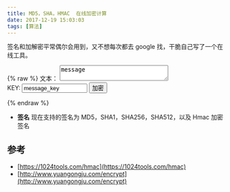 ```yaml
---
title: MD5，SHA，HMAC  在线加密计算
date: 2017-12-19 15:03:03
tags: [算法]
---
```


签名和加解密平常偶尔会用到，又不想每次都去 google 找，干脆自己写了一个在线工具。
<!-- more -->

{% raw %}
文本： <textarea id="msg" style="width: 50%">message</textarea>
<br/>
KEY: <input id="key" value="message_key" style="width: 30%"/>
<button id="encrtpt" onClick="encrypt()">加密</button>

<!-- <button id="encrypt" onClick="create_crypto('default')">签名</button> <button id="encryptHmac" onClick="create_crypto('hmac')">HMAC 签名</button> <button id="encryptAES" onClick="create_crypto('aes_encrypt')">AES 加密</button> <button id="decryptAES" onClick="create_crypto('aes_decrypt')">AES 解密</button> <button id="encryptDES" onClick="create_crypto('des_encrypt')">DES 加密</button> <button id="decryptDES" onClick="create_crypto('des_decrypt')">DES 解密</button> <button id="encryptTDES" onClick="create_crypto('tdes_encrypt')">TripleDES 加密</button> <button id="decryptTDES" onClick="create_crypto('tdes_decrypt')">TripleDES 解密</button> <button id="encryptRabbit" onClick="create_crypto('rabbit_encrypt')">Rabbit 加密</button> <button id="decryptRabbit" onClick="create_crypto('rabbit_decrypt')">Rabbit 解密</button> -->


<div id="hash" style="display: none">
<br/>
MD5 <span id="md5" ></span><br/>
SHA1 <span id="sha1" ></span><br/>
SHA256 <span id="sha256" ></span><br/>
SHA512 <span id="sha512" ></span><br/>

HmacMD5 <span id="hmacmd5" ></span><br/>
HmacSHA1 <span id="hmacsha1" ></span><br/>
HmacSHA256 <span id="hmacsha256" ></span><br/>
HmacSHA512 <span id="hmacsha512" ></span><br/>

</div>
<div id="crypto" style="display: none">
结果
<span id="result" ></span>
</div>

<script src="/js/jquery.min.js"></script>
<script src="/js/crypto-js.min.js"></script>
<script>
function encrypt(){
    let msg = document.getElementById("msg").value;
    let key = document.getElementById("key").value;
    console.log(msg, key);
    $("#hash").show()

    $("#md5").text(CryptoJS.MD5(msg))
    $("#sha1").text(CryptoJS.SHA1(msg))
    $("#sha256").text(CryptoJS.SHA256(msg))
    $("#sha512").text(CryptoJS.SHA512(msg))

    $("#hmacmd5").text(CryptoJS.HmacMD5(msg, key))
    $("#hmacsha1").text(CryptoJS.HmacSHA1(msg, key))
    $("#hmacsha256").text(CryptoJS.HmacSHA256(msg, key))
    $("#hmacsha512").text(CryptoJS.HmacSHA512(msg, key))

};
</script>

{% endraw %}
- **签名** 现在支持的签名为 MD5，SHA1，SHA256，SHA512，以及 Hmac 加密签名
<!-- - **加密／解密** 现在支持 AES 算法的加解密 -->

## 参考
- [https://1024tools.com/hmac](https://1024tools.com/hmac)
- [http://www.yuangongju.com/encrypt](http://www.yuangongju.com/encrypt)
